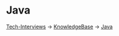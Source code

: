 # Java

[Tech-Interviews](../../README.md) -> [KnowledgeBase](../KnowledgeBase.md) -> [Java](../Java/Java.md)
